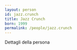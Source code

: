 ```yaml
---
layout: person
id: jazz.crunch
title: Jazz Crunch
born: 1999
permalink: /people/jazz.crunch
---
```


Dettagli della persona 